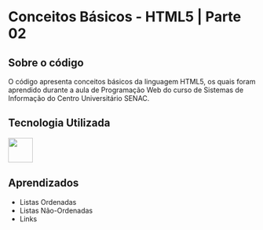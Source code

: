 # Conceitos Básicos  - HTML5 | Parte 02

<h2>Sobre o código</h2>
<p>O código apresenta conceitos básicos da linguagem HTML5, os quais foram aprendido durante a aula de Programação Web do curso de Sistemas de Informação do Centro Universitário SENAC.</p>
<h2>Tecnologia Utilizada</h2>
<img src="https://camo.githubusercontent.com/f2ce4039c99cf35adde738583ab0fbcd60eaafccf1e949884bda91d0b5c819ce/68747470733a2f2f63646e2e6a7364656c6976722e6e65742f67682f64657669636f6e732f64657669636f6e2f69636f6e732f68746d6c352f68746d6c352d6f726967696e616c2e737667" width="50px"/>
<h2>Aprendizados</h2>
<ul>
  <li>Listas Ordenadas</li>
  <li>Listas Não-Ordenadas</li>
  <li>Links</li>
</ul>
